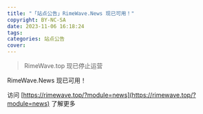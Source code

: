 ```yaml
---
title: "「站点公告」RimeWave.News 现已可用！"
copyright: BY-NC-SA
date: 2023-11-06 16:18:24
tags:
categories: 站点公告
cover:
---
```


> RimeWave.top 现已停止运营

RimeWave.News 现已可用！

访问 [https://rimewave.top/?module=news](https://rimewave.top/?module=news) 了解更多
